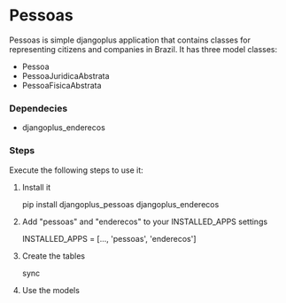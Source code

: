 Pessoas
=======

Pessoas is simple djangoplus application that contains classes for representing citizens and companies in Brazil.
It has three model classes:

- Pessoa
- PessoaJuridicaAbstrata
- PessoaFisicaAbstrata

### Dependecies

- djangoplus_enderecos

### Steps

Execute the following steps to use it:

1. Install it

    pip install djangoplus_pessoas djangoplus_enderecos


1. Add "pessoas" and "enderecos" to your INSTALLED_APPS settings

    INSTALLED_APPS = \[..., 'pessoas', 'enderecos']

2. Create the tables

    sync

3. Use the models

